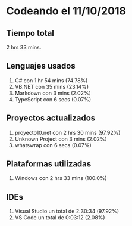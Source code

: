# Codeando el 11/10/2018

## Tiempo total
2 hrs 33 mins.

## Lenguajes usados
1. C# con 1 hr 54 mins (74.78%)
1. VB.NET con 35 mins (23.14%)
1. Markdown con 3 mins (2.02%)
1. TypeScript con 6 secs (0.07%)

## Proyectos actualizados
1. proyecto10.net con 2 hrs 30 mins (97.92%)
1. Unknown Project con 3 mins (2.02%)
1. whatswrap con 6 secs (0.07%)

## Plataformas utilizadas
1. Windows con 2 hrs 33 mins (100.0%)

## IDEs
1. Visual Studio un total de 2:30:34 (97.92%)
1. VS Code un total de 0:03:12 (2.08%)
